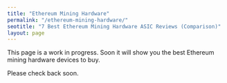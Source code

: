 ```yaml
---
title: "Ethereum Mining Hardware"
permalink: "/ethereum-mining-hardware/"
seotitle: "7 Best Ethereum Mining Hardware ASIC Reviews (Comparison)"
layout: page
---
```

This page is a work in progress. Soon it will show you the best Ethereum mining hardware devices to buy. 

Please check back soon. 